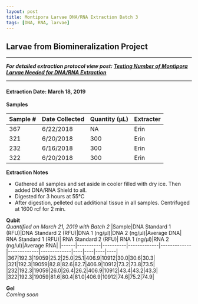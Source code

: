 ```yaml
---
layout: post
title: Montipora Larvae DNA/RNA Extraction Batch 3
tags: [DNA, RNA, larvae]
---
```


## Larvae from Biomineralization Project

--- 
***For detailed extraction protocol view post: [Testing Number of Montipora Larvae Needed for DNA/RNA Extraction](https://meschedl.github.io/MESPutnam_Open_Lab_Notebook/Montipora-Larvae-DNA-RNA-Test/)***

---


#### Extraction Date: March 18, 2019
**Samples**

|Sample #|Date Collected|Quantity (µL)|Extracter|
|-----|-------|------|------|
|367|6/22/2018|NA|Erin|
|321|6/20/2018|300|Erin|
|232|6/16/2018|300|Erin|
|322|6/20/2018|300|Erin|

**Extraction Notes**
- Gathered all samples and set aside in cooler filled with dry ice. Then added DNA/RNA Shield to all.
- Digested for 3 hours at 55°C
- After digestion, pelleted out additional tissue in all samples. Centrifuged at 1600 rcf for 2 min.

**Qubit**   
*Quantified on March 21, 2019 with Batch 2*
|Sample|DNA Standard 1 (RFU)|DNA Standard 2 (RFU)|DNA 1 (ng/µl)|DNA 2 (ng/µl)|Average DNA| RNA Standard 1 (RFU)| RNA Standard 2 (RFU)| RNA 1 (ng/µl)|RNA 2 (ng/ul)|Average RNA|
|------|----------|----------|-------------|-------------|-------------|-------------|----|----|----|----|
|367|192.3|19059|25.2|25.0|25.1|406.9|10912|30.0|30.6|30.3|
|321|192.3|19059|82.8|82.6|82.7|406.9|10912|73.2|73.8|73.5|
|232|192.3|19059|26.0|26.4|26.2|406.9|10912|43.4|43.2|43.3|
|322|192.3|19059|81.6|80.4|81.0|406.9|10912|74.6|75.2|74.9|


**Gel**  
*Coming soon*



